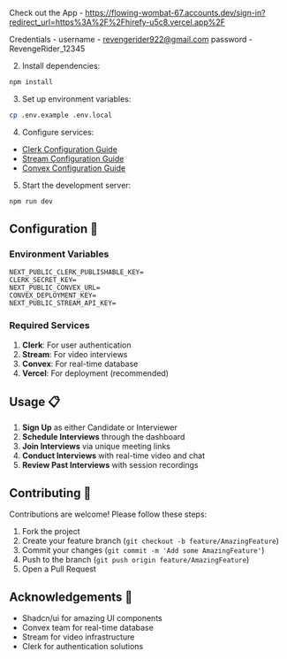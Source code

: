 
Check out the App - https://flowing-wombat-67.accounts.dev/sign-in?redirect_url=https%3A%2F%2Fhirefy-u5c8.vercel.app%2F

Credentials - username - revengerider922@gmail.com
              password - RevengeRider_12345





2. Install dependencies:
```bash
npm install
```

3. Set up environment variables:
```bash
cp .env.example .env.local
```

4. Configure services:
- [Clerk Configuration Guide](https://clerk.dev/docs)
- [Stream Configuration Guide](https://getstream.io/video/docs/)
- [Convex Configuration Guide](https://docs.convex.dev/)

5. Start the development server:
```bash
npm run dev
```

## Configuration 🔧

### Environment Variables

```env
NEXT_PUBLIC_CLERK_PUBLISHABLE_KEY=
CLERK_SECRET_KEY=
NEXT_PUBLIC_CONVEX_URL=
CONVEX_DEPLOYMENT_KEY=
NEXT_PUBLIC_STREAM_API_KEY=
```

### Required Services

1. **Clerk**: For user authentication
2. **Stream**: For video interviews
3. **Convex**: For real-time database
4. **Vercel**: For deployment (recommended)

## Usage 📋

1. **Sign Up** as either Candidate or Interviewer
2. **Schedule Interviews** through the dashboard
3. **Join Interviews** via unique meeting links
4. **Conduct Interviews** with real-time video and chat
5. **Review Past Interviews** with session recordings

## Contributing 🤝

Contributions are welcome! Please follow these steps:

1. Fork the project
2. Create your feature branch (`git checkout -b feature/AmazingFeature`)
3. Commit your changes (`git commit -m 'Add some AmazingFeature'`)
4. Push to the branch (`git push origin feature/AmazingFeature`)
5. Open a Pull Request



## Acknowledgements 🙏

- Shadcn/ui for amazing UI components
- Convex team for real-time database
- Stream for video infrastructure
- Clerk for authentication solutions
```


